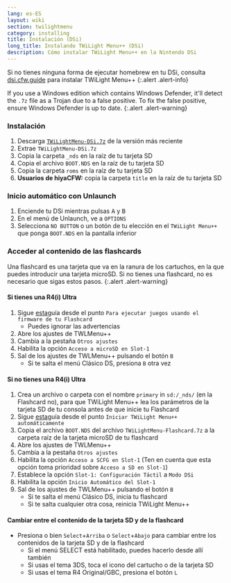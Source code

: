 ```yaml
---
lang: es-ES
layout: wiki
section: twilightmenu
category: installing
title: Instalación (DSi)
long_title: Instalando TWiLight Menu++ (DSi)
description: Cómo instalar TWiLight Menu++ en la Nintendo DSi
---
```


Si no tienes ninguna forma de ejecutar homebrew en tu DSi, consulta [dsi.cfw.guide](https://dsi.cfw.guide) para instalar TWiLight Menu++
{:.alert .alert-info}

If you use a Windows edition which contains Windows Defender, it'll detect the `.7z` file as a Trojan due to a false positive. To fix the false positive, ensure Windows Defender is up to date.
{:.alert .alert-warning}

### Instalación
1. Descarga [`TWiLightMenu-DSi.7z`](https://github.com/DS-Homebrew/TWiLightMenu/releases/latest/download/TWiLightMenu-DSi.7z) de la versión más reciente
1. Extrae `TWiLightMenu-DSi.7z`
1. Copia la carpeta `_nds` en la raíz de tu tarjeta SD
1. Copia el archivo `BOOT.NDS` en la raíz de tu tarjeta SD
1. Copia la carpeta `roms` en la raíz de tu tarjeta SD
1. **Usuarios de hiyaCFW:** copia la carpeta `title` en la raíz de tu tarjeta SD

### Inicio automático con Unlaunch
1. Enciende tu DSi mientras pulsas <kbd class="face">A</kbd> y <kbd class="face">B</kbd>
1. En el menú de Unlaunch, ve a `OPTIONS`
1. Selecciona `NO BUTTON` o un botón de tu elección en el `TWiLight Menu++` que ponga `BOOT.NDS` en la pantalla inferior

### Acceder al contenido de las flashcards

Una flashcard es una tarjeta que va en la ranura de los cartuchos, en la que puedes introducir una tarjeta microSD. Si no tienes una flashcard, no es necesario que sigas estos pasos.
{:.alert .alert-warning}

#### Si tienes una R4(i) Ultra

1. Sigue [esta](installing-flashcard)guía desde el punto `Para ejecutar juegos usando el firmware de tu Flashcard`
     - Puedes ignorar las advertencias
1. Abre los ajustes de TWLMenu++
1. Cambia a la pestaña `Otros ajustes`
1. Habilita la opción `Acceso a microSD en Slot-1`
1. Sal de los ajustes de TWLMenu++ pulsando el botón `B`
     - Si te salta el menú Clásico DS, presiona `B` otra vez

#### Si no tienes una R4(i) Ultra

1. Crea un archivo o carpeta con el nombre `primary` in `sd:/_nds/` (en la Flashcard no), para que TWiLight Menu++ lea los parámetros de la tarjeta SD de tu consola antes de que inicie tu Flashcard
1. Sigue [esta](installing-flashcard)guía desde el punto `Iniciar TWiLight Menu++ automáticamente`
1. Copia el archivo `BOOT.NDS` del archivo `TWiLightMenu-Flashcard.7z` a la carpeta raíz de la tarjeta microSD de tu flashcard
1. Abre los ajustes de TWLMenu++
1. Cambia a la pestaña `Otros ajustes`
1. Habilita la opción `Acceso a SCFG en Slot-1` (Ten en cuenta que esta opción toma prioridad sobre `Acceso a SD en Slot-1`)
1. Establece la opción `Slot-1: Configuración Táctil` a `Modo DSi`
1. Habilita la opción `Inicio Automático del Slot-1`
1. Sal de los ajustes de TWLMenu++ pulsando el botón `B`
     - Si te salta el menú Clásico DS, inicia tu flashcard
     - Si te salta cualquier otra cosa, reinicia TWiLight Menu++

#### Cambiar entre el contenido de la tarjeta SD y de la flashcard
- Presiona o bien `Select`+`Arriba` o `Select`+`Abajo` para cambiar entre los contenidos de la tarjeta SD y de la flashcard
     - Si el menú SELECT está habilitado, puedes hacerlo desde allí también
     - Si usas el tema 3DS, toca el icono del cartucho o de la tarjeta SD
     - Si usas el tema R4 Original/GBC, presiona el botón `L`
